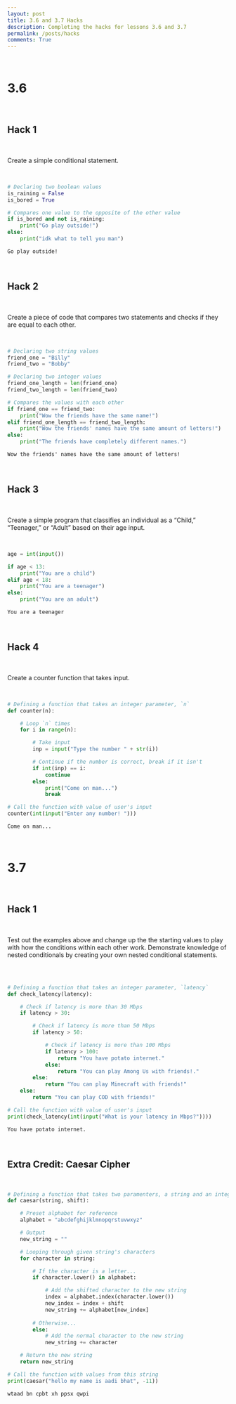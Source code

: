 ```yaml
---
layout: post
title: 3.6 and 3.7 Hacks
description: Completing the hacks for lessons 3.6 and 3.7
permalink: /posts/hacks
comments: True
---
```


<br>

# 3.6

<br>

## Hack 1

<br>

Create a simple conditional statement.

<br>


```python
# Declaring two boolean values
is_raining = False
is_bored = True

# Compares one value to the opposite of the other value
if is_bored and not is_raining:
    print("Go play outside!")
else:
    print("idk what to tell you man")
```

    Go play outside!


<br>

## Hack 2

<br>

Create a piece of code that compares two statements and checks if they are equal to each other.

<br>


```python
# Declaring two string values
friend_one = "Billy"
friend_two = "Bobby"

# Declaring two integer values
friend_one_length = len(friend_one)
friend_two_length = len(friend_two)

# Compares the values with each other
if friend_one == friend_two:
    print("Wow the friends have the same name!")
elif friend_one_length == friend_two_length:
    print("Wow the friends' names have the same amount of letters!")
else:
    print("The friends have completely different names.")
```

    Wow the friends' names have the same amount of letters!


<br>

## Hack 3

<br>

Create a simple program that classifies an individual as a “Child,” “Teenager,” or “Adult” based on their age input.

<br>


```python
age = int(input())

if age < 13:
    print("You are a child")
elif age < 18:
    print("You are a teenager")
else:
    print("You are an adult")
```

    You are a teenager


<br>

## Hack 4

<br>

Create a counter function that takes input.

<br>


```python
# Defining a function that takes an integer parameter, `n`
def counter(n):

    # Loop `n` times
    for i in range(n):

        # Take input
        inp = input("Type the number " + str(i))

        # Continue if the number is correct, break if it isn't
        if int(inp) == i:
            continue
        else:
            print("Come on man...")
            break

# Call the function with value of user's input
counter(int(input("Enter any number! ")))
```

    Come on man...


<br>

# 3.7

<br>

## Hack 1

<br>

Test out the examples above and change up the the starting values to play with how the conditions within each other work.
Demonstrate knowledge of nested conditionals by creating your own nested conditional statements.

<br>


```python

# Defining a function that takes an integer parameter, `latency`
def check_latency(latency):

    # Check if latency is more than 30 Mbps
    if latency > 30:

        # Check if latency is more than 50 Mbps
        if latency > 50:

            # Check if latency is more than 100 Mbps
            if latency > 100:
                return "You have potato internet."
            else:
                return "You can play Among Us with friends!."
        else:
            return "You can play Minecraft with friends!"
    else:
        return "You can play COD with friends!"

# Call the function with value of user's input
print(check_latency(int(input("What is your latency in Mbps?"))))
```

    You have potato internet.


<br>

## Extra Credit: Caesar Cipher

<br>


```python
# Defining a function that takes two paramenters, a string and an integer
def caesar(string, shift):

    # Preset alphabet for reference
    alphabet = "abcdefghijklmnopqrstuvwxyz"

    # Output
    new_string = ""

    # Looping through given string's characters
    for character in string:

        # If the character is a letter...
        if character.lower() in alphabet:

            # Add the shifted character to the new string
            index = alphabet.index(character.lower())
            new_index = index + shift
            new_string += alphabet[new_index]
        
        # Otherwise...
        else:
            # Add the normal character to the new string
            new_string += character

    # Return the new string
    return new_string

# Call the function with values from this string
print(caesar("hello my name is aadi bhat", -11))
```

    wtaad bn cpbt xh ppsx qwpi

